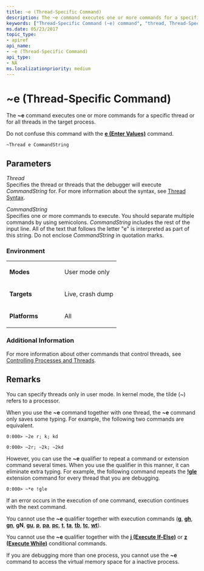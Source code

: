 ```yaml
---
title: ~e (Thread-Specific Command)
description: The ~e command executes one or more commands for a specific thread or for all threads in the target process.Do not confuse this command with the e (Enter Values) command.
keywords: ["Thread-Specific Command (~e) command", "thread, Thread-Specific Command (~e) command", "~e (Thread-Specific Command) Windows Debugging"]
ms.date: 05/23/2017
topic_type:
- apiref
api_name:
- ~e (Thread-Specific Command)
api_type:
- NA
ms.localizationpriority: medium
---
```


# ~e (Thread-Specific Command)


The **~e** command executes one or more commands for a specific thread or for all threads in the target process.

Do not confuse this command with the [**e (Enter Values)**](e--ea--eb--ed--ed--ef--ep--eq--eu--ew--eza--ezu--enter-values-.md) command.

```dbgcmd
~Thread e CommandString
```

## <span id="ddk_cmd_thread_specific_command_dbg"></span><span id="DDK_CMD_THREAD_SPECIFIC_COMMAND_DBG"></span>Parameters


<span id="_______Thread______"></span><span id="_______thread______"></span><span id="_______THREAD______"></span> *Thread*   
Specifies the thread or threads that the debugger will execute *CommandString* for. For more information about the syntax, see [Thread Syntax](thread-syntax.md).

<span id="_______CommandString______"></span><span id="_______commandstring______"></span><span id="_______COMMANDSTRING______"></span> *CommandString*   
Specifies one or more commands to execute. You should separate multiple commands by using semicolons. *CommandString* includes the rest of the input line. All of the text that follows the letter "e" is interpreted as part of this string. Do not enclose *CommandString* in quotation marks.

### <span id="Environment"></span><span id="environment"></span><span id="ENVIRONMENT"></span>Environment

<table>
<colgroup>
<col width="50%" />
<col width="50%" />
</colgroup>
<tbody>
<tr class="odd">
<td align="left"><p><strong>Modes</strong></p></td>
<td align="left"><p>User mode only</p></td>
</tr>
<tr class="even">
<td align="left"><p><strong>Targets</strong></p></td>
<td align="left"><p>Live, crash dump</p></td>
</tr>
<tr class="odd">
<td align="left"><p><strong>Platforms</strong></p></td>
<td align="left"><p>All</p></td>
</tr>
</tbody>
</table>

 

### <span id="Additional_Information"></span><span id="additional_information"></span><span id="ADDITIONAL_INFORMATION"></span>Additional Information

For more information about other commands that control threads, see [Controlling Processes and Threads](controlling-processes-and-threads.md).

## Remarks

You can specify threads only in user mode. In kernel mode, the tilde (~) refers to a processor.

When you use the **~e** command together with one thread, the **~e** command only saves some typing. For example, the following two commands are equivalent.

```dbgcmd
0:000> ~2e r; k; kd 

0:000> ~2r; ~2k; ~2kd 
```

However, you can use the **~e** qualifier to repeat a command or extension command several times. When you use the qualifier in this manner, it can eliminate extra typing. For example, the following command repeats the [**!gle**](-gle.md) extension command for every thread that you are debugging.

```dbgcmd
0:000> ~*e !gle 
```

If an error occurs in the execution of one command, execution continues with the next command.

You cannot use the **~e** qualifier together with execution commands ([**g**](g--go-.md), [**gh**](gh--go-with-exception-handled-.md), [**gn**](gn--gn--go-with-exception-not-handled-.md), **gN**, [**gu**](gu--go-up-.md), [**p**](p--step-.md), [**pa**](pa--step-to-address-.md), [**pc**](pc--step-to-next-call-.md), [**t**](t--trace-.md), [**ta**](ta--trace-to-address-.md), [**tb**](tb--trace-to-next-branch-.md), [**tc**](tc--trace-to-next-call-.md), [**wt**](wt--trace-and-watch-data-.md)).

You cannot use the **~e** qualifier together with the [**j (Execute If-Else)**](j--execute-if---else-.md) or [**z (Execute While)**](z--execute-while-.md) conditional commands.

If you are debugging more than one process, you cannot use the **~e** command to access the virtual memory space for a inactive process.

 

 





